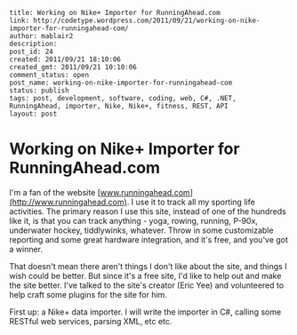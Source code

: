 ```
title: Working on Nike+ Importer for RunningAhead.com
link: http://codetype.wordpress.com/2011/09/21/working-on-nike-importer-for-runningahead-com/
author: mablair2
description:
post_id: 24
created: 2011/09/21 18:10:06
created_gmt: 2011/09/21 10:10:06
comment_status: open
post_name: working-on-nike-importer-for-runningahead-com
status: publish
tags: post, development, software, coding, web, C#, .NET, RunningAhead, importer, Nike, Nike+, fitness, REST, API
layout: post
```

# Working on Nike+ Importer for RunningAhead.com

I'm a fan of the website [www.runningahead.com](http://www.runningahead.com). I use it to track all my sporting life activities. The primary reason I use this site, instead of one of the hundreds like it, is that you can track anything - yoga, rowing, running, P-90x, underwater hockey, tiddlywinks, whatever. Throw in some customizable reporting and some great hardware integration, and it's free, and you've got a winner.

That doesn't mean there aren't things I don't like about the site, and things I wish could be better. But since it's a free site, I'd like to help out and make the site better. I've talked to the site's creator (Eric Yee) and volunteered to help craft some plugins for the site for him.

First up: a Nike+ data importer. I will write the importer in C#, calling some RESTful web services, parsing XML, etc etc.

